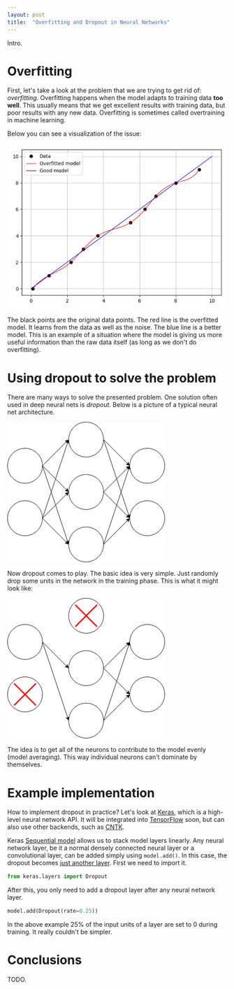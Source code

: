 ```yaml
---
layout: post
title:  "Overfitting and Dropout in Neural Networks"
---
```


Intro.

# Overfitting

First, let's take a look at the problem that we are trying to get rid of:
*overfitting*. Overfitting happens when the model adapts to training data
**too well**. This usually means that we get excellent results with training
data, but poor results with any new data. Overfitting is sometimes called
overtraining in machine learning.

Below you can see a visualization of the issue:

![Overfitting][fig_overfitting]

The black points are the original data points. The red line is the overfitted
model. It learns from the data as well as the noise. The blue line is a better
model. This is an example of a situation where the model is giving us more
useful information than the raw data itself (as long as we don't do
overfitting).

# Using dropout to solve the problem

There are many ways to solve the presented problem. One solution often used
in deep neural nets is *dropout*. Below is a picture of a typical neural net
architecture.

![Neural net][fig_nnet]

Now dropout comes to play. The basic idea is very simple. Just randomly
drop some units in the network in the training phase. This is what it might
look like:

![Neural net with dropout][fig_nnet_dropout]

The idea is to get all of the neurons to contribute to the model evenly (model
averaging). This way individual neurons can't dominate by themselves.

# Example implementation

How to implement dropout in practice? Let's look at [Keras][keras], which is
a high-level neural network API. It will be integrated into [TensorFlow][tf]
soon, but can also use other backends, such as [CNTK][cntk].

Keras [Sequential model][keras_seq] allows us to stack model layers linearly.
Any neural network layer, be it a normal densely connected neural layer or
a convolutional layer, can be added simply using `model.add()`. In this case,
the dropout becomes [just another layer][keras_dropout]. First we need to
import it.

```python
from keras.layers import Dropout
```

After this, you only need to add a dropout layer after any neural network
layer.

```python
model.add(Dropout(rate=0.25))
```

In the above example 25% of the input units of a layer are set to 0 during
training. It really couldn't be simpler.

# Conclusions

TODO.

[fig_overfitting]: /assets/dropout/overfitting.png
[fig_nnet]: /assets/dropout/nnet_no_dropout.png
[fig_nnet_dropout]: /assets/dropout/nnet_dropout.png

[keras]: https://keras.io/
[tf]: https://www.tensorflow.org/
[cntk]: https://www.microsoft.com/en-us/cognitive-toolkit/
[keras_seq]: https://keras.io/models/sequential/
[keras_dropout]: https://keras.io/layers/core/#dropout
